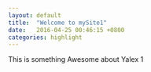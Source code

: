 ```yaml
---
layout: default
title:  "Welcome to mySite1"
date:   2016-04-25 00:46:15 +0800
categories: highlight
---
```

This is something Awesome about Yalex 1    
